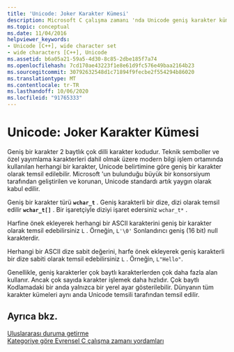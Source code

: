 ```yaml
---
title: 'Unicode: Joker Karakter Kümesi'
description: Microsoft C çalışma zamanı 'nda Unicode geniş karakter kümesine giriş.
ms.topic: conceptual
ms.date: 11/04/2016
helpviewer_keywords:
- Unicode [C++], wide character set
- wide characters [C++], Unicode
ms.assetid: b6a05a21-59a5-4d30-8c85-2dbe185f7a74
ms.openlocfilehash: 7cd170ae43223f1e8e61d9fc576e49baa2164b23
ms.sourcegitcommit: 30792632548d1c71894f9fecbe2f554294b86020
ms.translationtype: MT
ms.contentlocale: tr-TR
ms.lasthandoff: 10/06/2020
ms.locfileid: "91765333"
---
```

# <a name="unicode-the-wide-character-set"></a>Unicode: Joker Karakter Kümesi

Geniş bir karakter 2 baytlık çok dilli karakter kodudur. Teknik semboller ve özel yayımlama karakterleri dahil olmak üzere modern bilgi işlem ortamında kullanılan herhangi bir karakter, Unicode belirtimine göre geniş bir karakter olarak temsil edilebilir. Microsoft 'un bulunduğu büyük bir konsorsiyum tarafından geliştirilen ve korunan, Unicode standardı artık yaygın olarak kabul edilir.

Geniş bir karakter türü **`wchar_t`** . Geniş karakterli bir dize, dizi olarak temsil edilir **`wchar_t[]`** . Bir işaretçiyle diziyi işaret edersiniz `wchar_t*` .

Harfine önek ekleyerek herhangi bir ASCII karakterini geniş bir karakter olarak temsil edebilirsiniz `L` . Örneğin, `L'\0'` Sonlandırıcı geniş (16 bit) null karakterdir.

Herhangi bir ASCII dize sabit değerini, harfe önek ekleyerek geniş karakterli bir dize sabiti olarak temsil edebilirsiniz `L` . Örneğin, `L"Hello"`.

Genellikle, geniş karakterler çok baytlı karakterlerden çok daha fazla alan kullanır. Ancak çok sayıda karakter işlemek daha hızlıdır. Çok baytlı Kodlamadaki bir anda yalnızca bir yerel ayar gösterilebilir. Dünyanın tüm karakter kümeleri aynı anda Unicode temsili tarafından temsil edilir.

## <a name="see-also"></a>Ayrıca bkz.

[Uluslararası duruma getirme](../c-runtime-library/internationalization.md)\
[Kategoriye göre Evrensel C çalışma zamanı yordamları](../c-runtime-library/run-time-routines-by-category.md)
